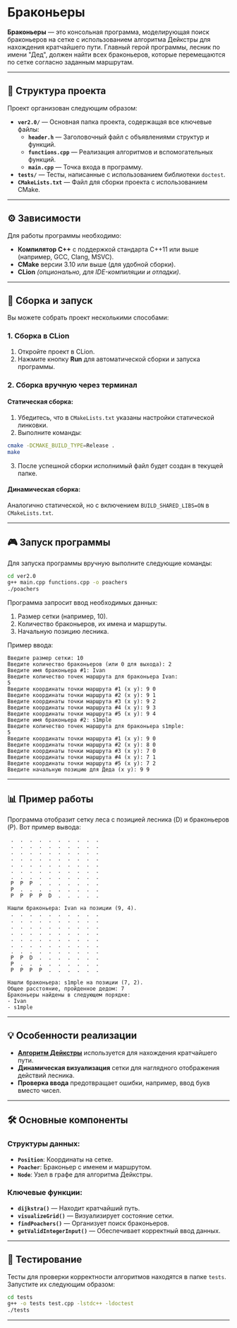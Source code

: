 # Браконьеры

**Браконьеры** — это консольная программа, моделирующая поиск браконьеров на сетке с использованием алгоритма Дейкстры для нахождения кратчайшего пути. Главный герой программы, лесник по имени "Дед", должен найти всех браконьеров, которые перемещаются по сетке согласно заданным маршрутам.

---

## 📂 Структура проекта

Проект организован следующим образом:

- **`ver2.0/`** — Основная папка проекта, содержащая все ключевые файлы:
  - **`header.h`** — Заголовочный файл с объявлениями структур и функций.
  - **`functions.cpp`** — Реализация алгоритмов и вспомогательных функций.
  - **`main.cpp`** — Точка входа в программу.
- **`tests/`** — Тесты, написанные с использованием библиотеки `doctest`.
- **`CMakeLists.txt`** — Файл для сборки проекта с использованием CMake.

---

## ⚙️ Зависимости

Для работы программы необходимо:

- **Компилятор C++** с поддержкой стандарта C++11 или выше (например, GCC, Clang, MSVC).
- **CMake** версии 3.10 или выше (для удобной сборки).
- **CLion** *(опционально, для IDE-компиляции и отладки)*.

---

## 🚀 Сборка и запуск

Вы можете собрать проект несколькими способами: 

### 1. Сборка в CLion

1. Откройте проект в CLion.
2. Нажмите кнопку **Run** для автоматической сборки и запуска программы.

### 2. Сборка вручную через терминал

#### Статическая сборка:

1. Убедитесь, что в `CMakeLists.txt` указаны настройки статической линковки.
2. Выполните команды:

```bash
cmake -DCMAKE_BUILD_TYPE=Release .
make
```

3. После успешной сборки исполнимый файл будет создан в текущей папке.

#### Динамическая сборка:

Аналогично статической, но с включением `BUILD_SHARED_LIBS=ON` в `CMakeLists.txt`.

---

## 🎮 Запуск программы

Для запуска программы вручную выполните следующие команды:

```bash
cd ver2.0
g++ main.cpp functions.cpp -o poachers
./poachers
```

Программа запросит ввод необходимых данных:

1. Размер сетки (например, 10).
2. Количество браконьеров, их имена и маршруты.
3. Начальную позицию лесника.

Пример ввода:

```
Введите размер сетки: 10
Введите количество браконьеров (или 0 для выхода): 2
Введите имя браконьера #1: Ivan
Введите количество точек маршрута для браконьера Ivan:
5
Введите координаты точки маршрута #1 (x y): 9 0
Введите координаты точки маршрута #2 (x y): 9 1
Введите координаты точки маршрута #3 (x y): 9 2
Введите координаты точки маршрута #4 (x y): 9 3
Введите координаты точки маршрута #5 (x y): 9 4
Введите имя браконьера #2: s1mple
Введите количество точек маршрута для браконьера s1mple:
5
Введите координаты точки маршрута #1 (x y): 9 0
Введите координаты точки маршрута #2 (x y): 8 0
Введите координаты точки маршрута #3 (x y): 7 0
Введите координаты точки маршрута #4 (x y): 7 1 
Введите координаты точки маршрута #5 (x y): 7 2
Введите начальную позицию для Деда (x y): 9 9
```

---

## 📊 Пример работы

Программа отобразит сетку леса с позицией лесника (D) и браконьеров (P). Вот пример вывода:

```
 .  .  .  .  .  .  .  .  .  . 
 .  .  .  .  .  .  .  .  .  . 
 .  .  .  .  .  .  .  .  .  . 
 .  .  .  .  .  .  .  .  .  . 
 .  .  .  .  .  .  .  .  .  . 
 .  .  .  .  .  .  .  .  .  . 
 .  .  .  .  .  .  .  .  .  . 
 P  P  P  .  .  .  .  .  .  . 
 P  .  .  .  .  .  .  .  .  . 
 P  P  P  P  D  .  .  .  .  . 

Нашли браконьера: Ivan на позиции (9, 4).
 .  .  .  .  .  .  .  .  .  . 
 .  .  .  .  .  .  .  .  .  . 
 .  .  .  .  .  .  .  .  .  . 
 .  .  .  .  .  .  .  .  .  . 
 .  .  .  .  .  .  .  .  .  . 
 .  .  .  .  .  .  .  .  .  . 
 .  .  .  .  .  .  .  .  .  . 
 P  P  D  .  .  .  .  .  .  . 
 P  .  .  .  .  .  .  .  .  . 
 P  P  P  P  .  .  .  .  .  . 

Нашли браконьера: s1mple на позиции (7, 2).
Общее расстояние, пройденное дедoм: 7
Браконьеры найдены в следующем порядке:
- Ivan
- s1mple
```

---

## 💡 Особенности реализации

- [**Алгоритм Дейкстры**](https://skillbox.ru/media/code/algoritm-deykstry-chto-eto-takoe-kak-rabotaet-i-gde-ispolzuetsya/) используется для нахождения кратчайшего пути.
- **Динамическая визуализация** сетки для наглядного отображения действий лесника.
- **Проверка ввода** предотвращает ошибки, например, ввод букв вместо чисел.

---

## 🛠 Основные компоненты

### Структуры данных:
- **`Position`**: Координаты на сетке.
- **`Poacher`**: Браконьер с именем и маршрутом.
- **`Node`**: Узел в графе для алгоритма Дейкстры.

### Ключевые функции:
- **`dijkstra()`** — Находит кратчайший путь.
- **`visualizeGrid()`** — Визуализирует состояние сетки.
- **`findPoachers()`** — Организует поиск браконьеров.
- **`getValidIntegerInput()`** — Обеспечивает корректный ввод данных.

---

## 🔬 Тестирование

Тесты для проверки корректности алгоритмов находятся в папке `tests`. Запустите их следующим образом:

```bash
cd tests
g++ -o tests test.cpp -lstdc++ -ldoctest
./tests
```

---

